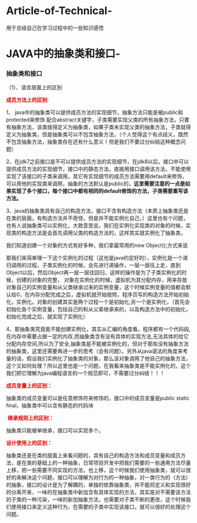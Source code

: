 # Article-of-Technical-
用于总结自己在学习过程中的一些知识感悟</br>
# JAVA中的抽象类和接口-
### 抽象类和接口

（1）、语言层面上的区别

<font color="#dd0000"> **成员方法上的区别**:</font>

  1、  java中的抽象类可以提供成员方法的实现细节，抽象方法只能是被public和protected来修饰 配合abstract关键字，子类需要实现父类的所有抽象方法，只要有抽象方法，该类就得定义为抽象类，如果子类未实现父类的抽象方法，子类就得定义为抽象类，但是抽象类可以不包含抽象方法，（个人觉得这个有点歧义，既然不包含抽象方法，抽象类存在还有什么意义！但是我们不要过分纠结这种概念问题）

2、在jdk7之前接口是不可以提供成员方法的实现细节，在jdk8以后，接口中可以提供成员方法的实现细节，接口中的静态方法，直接用接口调用该方法，不能使用实现了该接口的子类来调用，其它有实现细节的成员方法需要用default来修饰，可以用他的实现类来调用，抽象的方法默认是public的，**这里需要注意的一点是如果实现了多个接口，每个接口中都有相同的default修饰的方法，子类需要重写该方法。** 

3、java的抽象类具有自己的构造方法，接口不含有构造方法（本质上抽象类还是在类的层面，有构造方法并不奇怪，但是并不能实例化自己，）这里也有个问题，也有人说抽象类可以实例化，大致意思说，我们在实例化实现类的对象的时候，实现类的构造方法是会首先调用父类的构造方法的，这样其实就实例化了抽象类，

我们知道创建一个对象的方式有好多种，我们拿最常用的new Object();方式来说

那我们来简单理一下这个实例化的过程（这也是java约定好的），实例化是一个递归调用的过程，子类实例化的时候，会先进行递操作，一层一层往上走，直到Object以后，然后Object再一层一层往回归，这样的操作是为了子类实例化的时候，创建的对象的完整， 对象在实例化的时候，虚拟机为其分配内存，用来存放对象自己的实例变量和从父类继承过来的实例变量，这个时候实例变量的值都会默认给0，在内存分配完成之后，虚拟机就开始按照，程序员写的构造方法开始初始化，实例化。对象的创建其实是两个过程一个是初始化,另一个是实例化，（首先会初始化各个实例变量，包括自己的和从父辈继承来的，以及构造方法中的初始化，初始化完成之后，就实现了实例化）

4、那抽象类究竟能不能创建实例化，其实从汇编的角度看，程序都有一个代码段,在内存中需要占据一定的内存,而抽象类含有没有具体的实现方法,无法具体的给它分配内存空间,所以为了安全,抽象类是不能被实例化的，但对于那些没有抽象方法的抽象类，这里还需要再进一步的思考（会有问题）。另外从java语法的角度来考量的话，假设我们实例化了抽象类的对象，那么该对象调用了他自己的抽象方法，这个又如何处理？所以这里也是一个问题，在我看来抽象类是不能实例化的，这个我们把它理解为java编程语言的一个规范即可，不需要过分纠结！！！

<font color="#dd0000">**成员变量上的区别：**</font>

抽象类的成员变量可以是任意修饰符来修饰的，接口中的成员变量是public static final，抽象类中可以含有静态的代码块

<font color="#dd0000"> **继承规则上的区别：** </font>

抽象类只能被单继承，接口可以实现多个。

<font color="#dd0000" >**设计使用上的区别：**</font>

抽象类还是在类的层面上来看问题的，具有自己的构造方法和成员变量和成员方法，是在类的基础上的一种抽象，日常项目开发中把我们需要的一些通用方法尽量上移，把一些需要不同实现的方法，也上移，这个时候我们使用抽象类，就可以很好的来解决这个问题，接口可以理解为对行为的一种抽象，对一类行为的（方法）的抽象，接口的设计是为了解耦的，单独的依靠抽象类，并不能将定义和实现很好的分离开来，一味的在抽象类中新加含有具体实现的方法，其实是对不需要该方法的子类的一种污染，一味的新加抽象方法，也需要对子类不断的更改，这个时候我们使用接口来定义这种行为，在需要的子类中实现该接口，就可以很好的处理这个问题。
